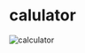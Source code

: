 # calulator

![calculator](https://user-images.githubusercontent.com/44298479/93882351-bf9ec400-fcfd-11ea-8d37-e5580a8a3b89.gif)
